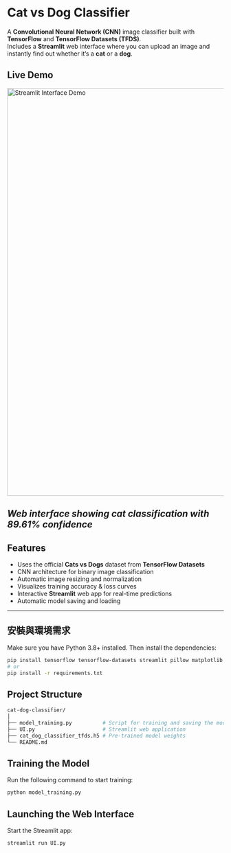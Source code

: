 # Cat vs Dog Classifier

A **Convolutional Neural Network (CNN)** image classifier built with **TensorFlow** and **TensorFlow Datasets (TFDS)**.  
Includes a **Streamlit** web interface where you can upload an image and instantly find out whether it’s a **cat** or a **dog**.

## Live Demo

<img width="1918" height="950" alt="Streamlit Interface Demo" src="https://github.com/user-attachments/assets/f6c8b970-a6e0-4c6a-bde0-e9e6d97dc009" />

*Web interface showing cat classification with 89.61% confidence*
---

## Features

- Uses the official **Cats vs Dogs** dataset from **TensorFlow Datasets**
- CNN architecture for binary image classification
- Automatic image resizing and normalization
- Visualizes training accuracy & loss curves
- Interactive **Streamlit** web app for real-time predictions
- Automatic model saving and loading

---

## 安裝與環境需求

Make sure you have Python 3.8+ installed. Then install the dependencies:

```bash
pip install tensorflow tensorflow-datasets streamlit pillow matplotlib
# or
pip install -r requirements.txt
```

## Project Structure

```bash
cat-dog-classifier/
│
├── model_training.py          # Script for training and saving the model
├── UI.py                      # Streamlit web application
├── cat_dog_classifier_tfds.h5 # Pre-trained model weights
└── README.md
```

## Training the Model

Run the following command to start training:

```bash
python model_training.py
```

## Launching the Web Interface

Start the Streamlit app:

```bash
streamlit run UI.py
```
